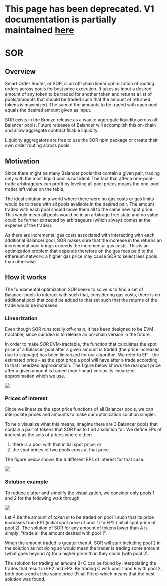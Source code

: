 # This page has been deprecated. V1 documentation is partially maintained [here](https://docs.balancer.fi/v/v1/protocol/sor/README)

# SOR

## Overview

Smart Order Router, or SOR, is an off-chain linear optimization of routing orders across pools for best price execution. It takes as input a desired amount of any token to be traded for another token and returns a list of pools/amounts that should be traded such that the amount of returned tokens is maximized. The sum of the amounts to be traded with each pool equals the desired amount given as input.

SOR exists in the Bronze release as a way to aggregate liquidity across all Balancer pools. Future releases of Balancer will accomplish this on-chain and allow aggregate contract fillable liquidity.

Liquidity aggregators are free to use the SOR npm package or create their own order routing across pools.

## Motivation

Since there might be many Balancer pools that contain a given pair, trading only with the most liquid pool is not ideal. The fact that after a one-pool-trade arbitrageurs can profit by leveling all pool prices means the one-pool trader left value on the table.

The ideal solution in a world where there were no gas costs or gas limits would be to trade with all pools available in the desired pair. The amount traded with each pool should move them all to the same new spot price. This would mean all pools would be in an arbitrage free state and no value could be further extracted by arbitrageurs \(which always comes at the expense of the trader\).

As there are incremental gas costs associated with interacting with each additional Balancer pool, SOR makes sure that the increase in the returns an incremental pool brings exceeds the incremental gas costs. This is an optimization problem that depends therefore on the gas fees paid to the ethereum network: a higher gas price may cause SOR to select less pools than otherwise.

## How it works

The fundamental optimization SOR seeks to solve is to find a set of Balancer pools to interact with such that, considering gas costs, there is no additional pool that could be added to that set such that the returns of the trade would be increased.

### Linearization

Even though SOR runs totally off-chain, it has been designed to be EVM-tractable, since our idea is to release an on-chain version in the future.

In order to make SOR EVM-tractable, the function that calculates the spot price of a Balancer pool after a given amount is traded \(the price increases due to slippage\) has been linearized for our algorithm. We refer to EP – the estimated price – as the spot price a pool will have after a trade according to that linearized approximation. The figure below shows the real spot price after a given amount is traded \(non-linear\) versus its linearized approximation which we use.

![](../../.gitbook/assets/picture1.png)

### Prices of interest

Since we linearize the spot price functions of all Balancer pools, we can interpolate prices and amounts to make our optimization solution simpler. 

To help visualize what this means, imagine there are 3 Balancer pools that contain a pair of tokens that SOR has to find a solution for. We define EPs of interest as the sets of prices where either:

1. there is a pool with that initial spot price; or
2. the spot prices of two pools cross at that price.

The figure below shows the 6 different EPs of interest for that case.

![](../../.gitbook/assets/picture2.png)

### Solution example

To reduce clutter and simplify the visualization, we consider only pools 1 and 2 for the following walk through.

![](../../.gitbook/assets/picture3.png)

Let _A_ be the amount of _token in_  to be traded on pool 1 such that its price increases from EP1 \(initial spot price of pool 1\) to EP2 \(initial spot price of pool 2\). The solution of SOR for any amount of tokens lower than _A_ is simply: "trade all the amount desired with pool 1".

When the amount traded is greater than _A,_ SOR will start including pool 2 in the solution as not doing so would mean the trader is trading some amount \(what goes beyond _A_\) for a higher price than they could \(with pool 2\).

The solution for trading an amount B+C can be found by interpolating the trades that result in EP2 and EP3. By trading C with pool 1 and B with pool 2, both pools end at the same price \(Final Price\) which means that the best solution was found. 





